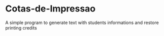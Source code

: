 # Cotas-de-Impressao
A simple program to generate text with students informations and restore printing credits 
